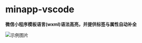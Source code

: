 # minapp-vscode

**微信小程序模板语言(wxml)语法高亮，并提供标签与属性自动补全**

![示例图片](https://n1image.hjfile.cn/res7/2018/03/01/13631761451ae134c6eb3ea2ed1a6a12.gif)
